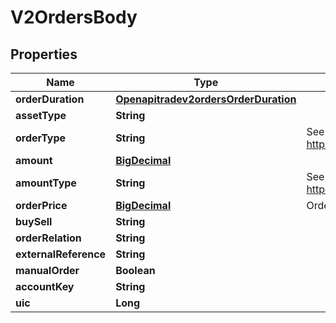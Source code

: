 # V2OrdersBody

## Properties
Name | Type | Description | Notes
------------ | ------------- | ------------- | -------------
**orderDuration** | [**Openapitradev2ordersOrderDuration**](Openapitradev2ordersOrderDuration.md) |  |  [optional]
**assetType** | **String** |  |  [optional]
**orderType** | **String** | See https://www.developer.saxo/openapi/referencedocs/trade/v2/orders/placeorder/8a54c1dda631991abd75280e2740c42e/placeableordertype/1434dd641953bb711e8c6d3f7ad963e7 |  [optional]
**amount** | [**BigDecimal**](BigDecimal.md) |  |  [optional]
**amountType** | **String** | See https://www.developer.saxo/openapi/referencedocs/trade/v2/orders/placeorder/8a54c1dda631991abd75280e2740c42e/orderamounttype/543ba72d79bc1061609d375d3682aa7a |  [optional]
**orderPrice** | [**BigDecimal**](BigDecimal.md) | Order Price. Optional for market orders. |  [optional]
**buySell** | **String** |  |  [optional]
**orderRelation** | **String** |  |  [optional]
**externalReference** | **String** |  |  [optional]
**manualOrder** | **Boolean** |  |  [optional]
**accountKey** | **String** |  |  [optional]
**uic** | **Long** |  |  [optional]
